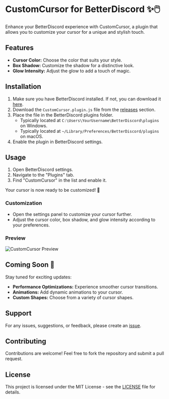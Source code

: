 # CustomCursor for BetterDiscord ✨🖱️

Enhance your BetterDiscord experience with CustomCursor, a plugin that allows you to customize your cursor for a unique and stylish touch.

## Features

- **Cursor Color:** Choose the color that suits your style.
- **Box Shadow:** Customize the shadow for a distinctive look.
- **Glow Intensity:** Adjust the glow to add a touch of magic.

## Installation

1. Make sure you have BetterDiscord installed. If not, you can download it [here](https://betterdiscord.app/).
2. Download the `CustomCursor.plugin.js` file from the [releases](https://github.com/yourusername/CustomCursor/releases) section.
3. Place the file in the BetterDiscord plugins folder.
   - Typically located at `C:\Users\YourUsername\BetterDiscord\plugins` on Windows.
   - Typically located at `~/Library/Preferences/BetterDiscord/plugins` on macOS.
4. Enable the plugin in BetterDiscord settings.

## Usage

1. Open BetterDiscord settings.
2. Navigate to the "Plugins" tab.
3. Find "CustomCursor" in the list and enable it.

Your cursor is now ready to be customized! 🎨

### Customization

- Open the settings panel to customize your cursor further.
- Adjust the cursor color, box shadow, and glow intensity according to your preferences.

### Preview

![CustomCursor Preview](https://cdn.discordapp.com/attachments/1174494881343864934/1190695547066122270/image.png?ex=65a2bca4&is=659047a4&hm=1abdfa41e3d59cb853bf7cdac7da7c0ba3222ddc80c7ea8751cf8c2bf0666e40&)

## Coming Soon 🚀

Stay tuned for exciting updates:

- **Performance Optimizations:** Experience smoother cursor transitions.
- **Animations:** Add dynamic animations to your cursor.
- **Custom Shapes:** Choose from a variety of cursor shapes.

## Support

For any issues, suggestions, or feedback, please create an [issue](https://github.com/yourusername/CustomCursor/issues).

## Contributing

Contributions are welcome! Feel free to fork the repository and submit a pull request.

## License

This project is licensed under the MIT License - see the [LICENSE](LICENSE) file for details.
